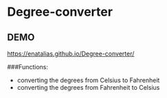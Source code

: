 # Degree-converter
## DEMO
https://enatalias.github.io/Degree-converter/

###Functions:
- converting the degrees from Celsius to Fahrenheit
- converting the degrees from Fahrenheit to Celsius
  
